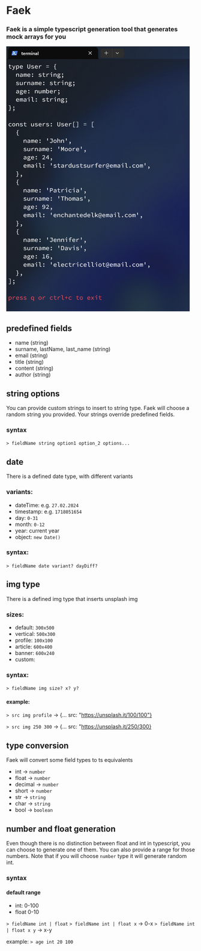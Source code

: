 # Faek

### Faek is a simple typescript generation tool that generates mock arrays for you

![demo](./doc/demo.png)

## predefined fields

- name (string)
- surname, lastName, last_name (string)
- email (string)
- title (string)
- content (string)
- author (string)

## string options

You can provide custom strings to insert to string type. Faek will choose a random string you provided. Your strings override predefined fields.

### syntax

`> fieldName string option1 option_2 options...`

## date

There is a defined date type, with different variants

### variants:

- dateTime: e.g. `27.02.2024`
- timestamp: e.g. `1718051654`
- day: `0-31`
- month: `0-12`
- year: current year
- object: `new Date()`

### syntax:

`> fieldName date variant? dayDiff?`

## img type

There is a defined img type that inserts unsplash img

### sizes:

- default: `300x500`
- vertical: `500x300`
- profile: `100x100`
- article: `600x400`
- banner: `600x240`
- custom:

### syntax:

`> fieldName img size? x? y?`

#### example:

`> src img profile` -> {... src: "https://unsplash.it/100/100"}

`> src img 250 300` -> {... src: "https://unsplash.it/250/300}

## type conversion

Faek will convert some field types to ts equivalents

- int -> `number`
- float -> `number`
- decimal -> `number`
- short -> `number`
- str -> `string`
- char -> `string`
- bool -> `boolean`

## number and float generation

Even though there is no distinction between float and int in typescript, you can choose to generate one of them. You can also provide a range for those numbers. Note that if you will choose `number` type it will generate random int.

### syntax

#### default range

- int: 0-100
- float 0-10

`> fieldName int | float`
`> fieldName int | float x` -> 0-x
`> fieldName int | float x y` -> x-y

example: `> age int 20 100`
